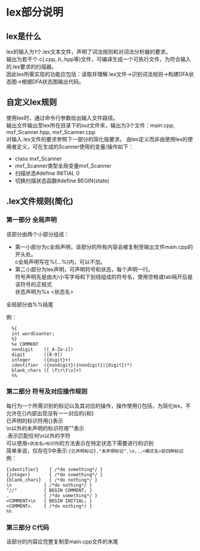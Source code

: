 # lex部分说明  
  
## lex是什么
lex的输入为1个.lex文本文件，声明了词法规则和对词法分析器的要求。  
输出为若干个.c(.cpp,.h,.hpp等)文件，可编译生成一个可执行文件，为符合输入的.lex要求的扫描器。  
因此lex所需实现的功能应包括：读取并理解.lex文件->识别词法规则->构建DFA状态图->根据DFA状态图输出代码。  
  
## 自定义lex规则
使用lex时，通过命令行参数给出输入文件路径。  
输出文件输出至lex所在目录下的out文件夹，输出为3个文件：main.cpp, mxf_Scanner.hpp, mxf_Scanner.cpp  
对输入.lex文件的要求参照下一部分的简化版要求。
由lex定义而非由使用lex的使用者定义，可在生成的Scanner使用的变量/操作如下：  
* class mxf_Scanner
* mxf_Scanner类型全局变量mxf_Scanner
* 扫描状态#define INITIAL 0
* 切换扫描状态函数#define BEGIN(state)
  
## .lex文件规则(简化)
### 第一部分 全局声明
该部分由两个小部分组成：  
* 第一小部分为c全局声明，该部分的所有内容会被复制至输出文件main.cpp的开头处。  
c全局声明写在%{...%}内，可以不加。  
* 第二小部分为lex声明，可声明符号和状态，每个声明一行。  
符号声明先是由大/小写字母和下划线组成的符号名，使用空格或tab隔开后是该符号的正规式  
状态声明为%x <状态名>

全局部分由%%结尾

例：  
```
  %{  
  int wordCounter;  
  %}  
  %x COMMENT  
  nondigit    ([_A-Za-z])  
  digit       ([0-9])  
  integer     ({digit}+)  
  identifier  ({nondigit}({nondigit}|{digit})*)   
  blank_chars ([ \f\r\t\v]+)  
  %%
```
### 第二部分 符号及对应操作规则
每行为一个所需识别的标记以及其对应的操作，操作使用{}包括，为简化lex，不允许在{}内部出现没有一一对应的{和}  
已声明的标识符用{}表示  
\n以外的未声明的标识符用""表示  
.表示匹配任何\n以外的字符  
可以使用```<状态名>标识符```的方法表示在特定状态下需要进行的识别  
简单来说，仅存在5中表示:```{已声明标记},"未声明标记",\n,.,<模式名>前四种标记```  
例：  
```
{identifier}    { /*do something*/ }  
{integer}       { /*do something*/ }  
{blank_chars}   { /*do nothing*/ }  
\n            { /*do nothing*/ }  
"//"          { BEGIN COMMENT; }  
.             { /*do something*/ }  
<COMMENT>\n   { BEGIN INITIAL; }  
<COMMENT>.    { /*do nothing*/ }   
%% 
```
### 第三部分 C代码
该部分的内容应完整复制至main.cpp文件的末尾  

